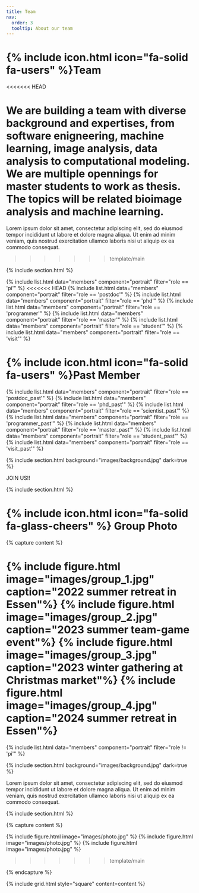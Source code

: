 ```yaml
---
title: Team
nav:
  order: 3
  tooltip: About our team
---
```


# {% include icon.html icon="fa-solid fa-users" %}Team

<<<<<<< HEAD

We are building a team with diverse background and expertises, from software enigneering, machine learning, image analysis, data analysis to computational modeling. We are multiple opennings for master students to work as thesis. The topics will be related bioimage analysis and machine learning.
=======
Lorem ipsum dolor sit amet, consectetur adipiscing elit, sed do eiusmod tempor
incididunt ut labore et dolore magna aliqua. Ut enim ad minim veniam, quis
nostrud exercitation ullamco laboris nisi ut aliquip ex ea commodo consequat.
>>>>>>> template/main

{% include section.html %}

{% include list.html data="members" component="portrait" filter="role == 'pi'" %}
<<<<<<< HEAD
{% include list.html data="members" component="portrait" filter="role == 'postdoc'" %}
{% include list.html data="members" component="portrait" filter="role == 'phd'" %}
{% include list.html data="members" component="portrait" filter="role == 'programmer'" %}
{% include list.html data="members" component="portrait" filter="role == 'master'" %}
{% include list.html data="members" component="portrait" filter="role == 'student'" %}
{% include list.html data="members" component="portrait" filter="role == 'visit'" %}

# {% include icon.html icon="fa-solid fa-users" %}Past Member

{% include list.html data="members" component="portrait" filter="role == 'postdoc_past'" %}
{% include list.html data="members" component="portrait" filter="role == 'phd_past'" %}
{% include list.html data="members" component="portrait" filter="role == 'scientist_past'" %}
{% include list.html data="members" component="portrait" filter="role == 'programmer_past'" %}
{% include list.html data="members" component="portrait" filter="role == 'master_past'" %}
{% include list.html data="members" component="portrait" filter="role == 'student_past'" %}
{% include list.html data="members" component="portrait" filter="role == 'visit_past'" %}


{% include section.html background="images/background.jpg" dark=true %}

JOIN US!! 

{% include section.html %}

# {% include icon.html icon="fa-solid fa-glass-cheers" %} Group Photo

{% capture content %}

{% include figure.html image="images/group_1.jpg" caption="2022 summer retreat in Essen"%}
{% include figure.html image="images/group_2.jpg" caption="2023 summer team-game event"%}
{% include figure.html image="images/group_3.jpg" caption="2023 winter gathering at Christmas market"%}
{% include figure.html image="images/group_4.jpg" caption="2024 summer retreat in Essen"%}
=======
{% include list.html data="members" component="portrait" filter="role != 'pi'" %}

{% include section.html background="images/background.jpg" dark=true %}

Lorem ipsum dolor sit amet, consectetur adipiscing elit, sed do eiusmod tempor
incididunt ut labore et dolore magna aliqua. Ut enim ad minim veniam, quis
nostrud exercitation ullamco laboris nisi ut aliquip ex ea commodo consequat.

{% include section.html %}

{% capture content %}

{% include figure.html image="images/photo.jpg" %}
{% include figure.html image="images/photo.jpg" %}
{% include figure.html image="images/photo.jpg" %}
>>>>>>> template/main

{% endcapture %}

{% include grid.html style="square" content=content %}
